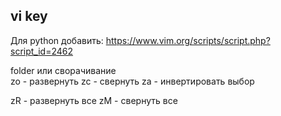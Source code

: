 ## vi key

Для python добавить:
https://www.vim.org/scripts/script.php?script_id=2462

folder или сворачивание  
zo - развернуть
zc - свернуть
za - инвертировать выбор

zR - развернуть все
zM - свернуть все


